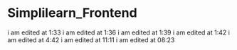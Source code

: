 # Simplilearn_Frontend
i am edited at 1:33
i am edited at 1:36
i am edited at 1:39
i am edited at 1:42
i am edited at 4:42
i am edited at 11:11
i am edited at 08:23
